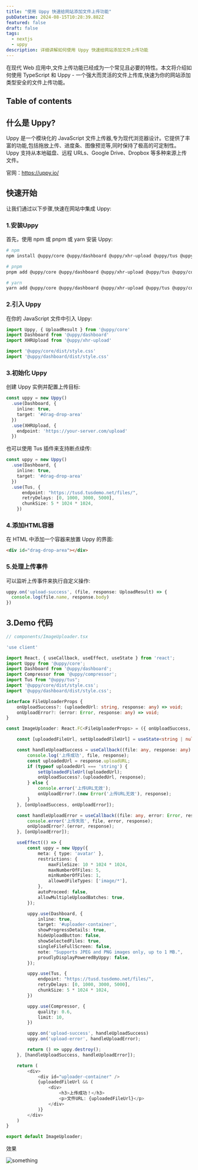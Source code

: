 ```yaml
---
title: "使用 Uppy 快速给网站添加文件上传功能"
pubDatetime: 2024-08-15T10:28:39.882Z
featured: false
draft: false
tags:
  - nextjs
  - uppy
description: 详细讲解如何使用 Uppy 快速给网站添加文件上传功能
---
```


在现代 Web 应用中,文件上传功能已经成为一个常见且必要的特性。本文将介绍如何使用 TypeScript 和 Uppy - 一个强大而灵活的文件上传库,快速为你的网站添加类型安全的文件上传功能。

## Table of contents

## 什么是 Uppy?

Uppy 是一个模块化的 JavaScript 文件上传器,专为现代浏览器设计。它提供了丰富的功能,包括拖放上传、进度条、图像预览等,同时保持了极高的可定制性。Uppy 支持从本地磁盘、远程 URLs、Google Drive、Dropbox 等多种来源上传文件。

官网：https://uppy.io/

## 快速开始

让我们通过以下步骤,快速在网站中集成 Uppy:

### 1.安装Uppy

首先，使用 npm 或 pnpm 或 yarn 安装 Uppy:

```bash
# npm
npm install @uppy/core @uppy/dashboard @uppy/xhr-upload @uppy/tus @uppy/compressor

# pnpm
pnpm add @uppy/core @uppy/dashboard @uppy/xhr-upload @uppy/tus @uppy/compressor

# yarn
yarn add @uppy/core @uppy/dashboard @uppy/xhr-upload @uppy/tus @uppy/compressor
```

### 2.引入 Uppy

在你的 JavaScript 文件中引入 Uppy:

```typescript
import Uppy, { UploadResult } from '@uppy/core'
import Dashboard from '@uppy/dashboard'
import XHRUpload from '@uppy/xhr-upload'

import '@uppy/core/dist/style.css'
import '@uppy/dashboard/dist/style.css'
```

### 3.初始化 Uppy

创建 Uppy 实例并配置上传目标:

```typescript
const uppy = new Uppy()
  .use(Dashboard, {
    inline: true,
    target: '#drag-drop-area'
  })
  .use(XHRUpload, {
    endpoint: 'https://your-server.com/upload'
  })
```
也可以使用 Tus 插件来支持断点续传:

```typescript
const uppy = new Uppy()
  .use(Dashboard, {
    inline: true,
    target: '#drag-drop-area'
  })
  .use(Tus, {
      endpoint: "https://tusd.tusdemo.net/files/",
      retryDelays: [0, 1000, 3000, 5000],
      chunkSize: 5 * 1024 * 1024,
    })
```

### 4.添加HTML容器

在 HTML 中添加一个容器来放置 Uppy 的界面:

```html
<div id="drag-drop-area"></div>
```

### 5.处理上传事件

可以监听上传事件来执行自定义操作:

```typescript
uppy.on('upload-success', (file, response: UploadResult) => {
  console.log(file.name, response.body)
})
```

## 3.Demo 代码

```typescript
// components/ImageUploader.tsx

'use client'

import React, { useCallback, useEffect, useState } from 'react';
import Uppy from '@uppy/core';
import Dashboard from '@uppy/dashboard';
import Compressor from '@uppy/compressor';
import Tus from "@uppy/tus";
import '@uppy/core/dist/style.css';
import '@uppy/dashboard/dist/style.css';

interface FileUploaderProps {
    onUploadSuccess?: (uploadedUrl: string, response: any) => void;
    onUploadError?: (error: Error, response: any) => void;
}

const ImageUploader: React.FC<FileUploaderProps> = ({ onUploadSuccess, onUploadError }) => {

    const [uploadedFileUrl, setUploadedFileUrl] = useState<string | null>(null);

    const handleUploadSuccess = useCallback((file: any, response: any) => {
        console.log('上传成功', file, response);
        const uploadedUrl = response.uploadURL;
        if (typeof uploadedUrl === 'string') {
            setUploadedFileUrl(uploadedUrl);
            onUploadSuccess?.(uploadedUrl, response);
        } else {
            console.error('上传URL无效');
            onUploadError?.(new Error('上传URL无效'), response);
        }
    }, [onUploadSuccess, onUploadError]);

    const handleUploadError = useCallback((file: any, error: Error, response: any) => {
        console.error('上传失败', file, error, response);
        onUploadError?.(error, response);
    }, [onUploadError]);

    useEffect(() => {
        const uppy = new Uppy({
            meta: { type: 'avatar' },
            restrictions: {
                maxFileSize: 10 * 1024 * 1024,
                maxNumberOfFiles: 5,
                minNumberOfFiles: 1,
                allowedFileTypes: ['image/*'],
            },
            autoProceed: false,
            allowMultipleUploadBatches: true,
        });

        uppy.use(Dashboard, {
            inline: true,
            target: '#uploader-container',
            showProgressDetails: true,
            hideUploadButton: false,
            showSelectedFiles: true,
            singleFileFullScreen: false,
            note: "Supports JPEG and PNG images only, up to 1 MB.",
            proudlyDisplayPoweredByUppy: false,
        });

        uppy.use(Tus, {
            endpoint: "https://tusd.tusdemo.net/files/",
            retryDelays: [0, 1000, 3000, 5000],
            chunkSize: 5 * 1024 * 1024,
        })

        uppy.use(Compressor, {
            quality: 0.6,
            limit: 10,
        })

        uppy.on('upload-success', handleUploadSuccess)
        uppy.on('upload-error', handleUploadError);

        return () => uppy.destroy();
    }, [handleUploadSuccess, handleUploadError]);

    return (
        <div>
            <div id="uploader-container" />
            {uploadedFileUrl && (
                <div>
                    <h3>上传成功！</h3>
                    <p>文件URL: {uploadedFileUrl}</p>
                </div>
            )}
        </div>
    )
}

export default ImageUploader;
```
效果

![something](@assets/images/uppy-demo.jpg)
